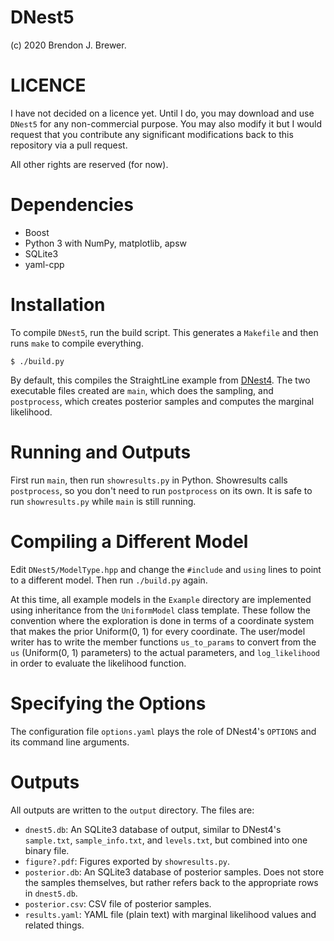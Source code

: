 DNest5
======

(c) 2020 Brendon J. Brewer.

LICENCE
=======

I have not decided on a licence yet. Until I do, you may download and use
`DNest5` for any non-commercial purpose. You may also modify it but I would
request that you contribute any significant modifications back to this
repository via a pull request.

All other rights are reserved (for now).

Dependencies
============

* Boost
* Python 3 with NumPy, matplotlib, apsw
* SQLite3
* yaml-cpp

Installation
============

To compile `DNest5`, run the build script. This generates a `Makefile` and
then runs `make` to compile everything.

`$ ./build.py`

By default, this compiles the StraightLine example from
<a href="https://www.jstatsoft.org/index.php/jss/article/view/v086i07/v86i07.pdf" target="_blank" rel="noopener noreferrer">DNest4</a>. The two executable
files created are `main`, which does the sampling, and `postprocess`, which
creates posterior samples and computes the marginal likelihood.

Running and Outputs
===================

First run `main`, then run `showresults.py` in Python. Showresults calls
`postprocess`, so you don't need to run `postprocess` on its own. It is safe
to run `showresults.py` while `main` is still running.

Compiling a Different Model
===========================

Edit `DNest5/ModelType.hpp` and change the `#include` and `using` lines
to point to a different model. Then run `./build.py` again.

At this time, all example models in the `Example` directory are implemented
using inheritance from the `UniformModel` class template.
These follow the convention where the exploration is done in terms of a coordinate system that makes the prior Uniform(0, 1) for every coordinate.
The user/model writer has to write the member functions `us_to_params` to
convert from the `us` (Uniform(0, 1) parameters) to the actual parameters,
and `log_likelihood` in order to evaluate the likelihood function.

Specifying the Options
======================

The configuration file `options.yaml` plays the role of DNest4's `OPTIONS`
and its command line arguments.

Outputs
=======

All outputs are written to the `output` directory. The files are:

* `dnest5.db`: An SQLite3 database of output, similar to DNest4's `sample.txt`,
    `sample_info.txt`, and `levels.txt`, but combined into one binary file.
* `figure?.pdf`: Figures exported by `showresults.py`.
* `posterior.db`: An SQLite3 database of posterior samples. Does not store
    the samples themselves, but rather refers back to the appropriate rows
    in `dnest5.db`.
* `posterior.csv`: CSV file of posterior samples.
* `results.yaml`: YAML file (plain text) with marginal likelihood values and
    related things.
